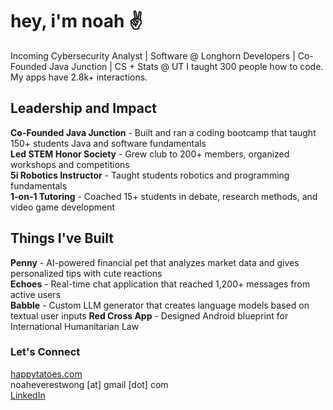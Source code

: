 # hey, i'm noah ✌️ 

Incoming Cybersecurity Analyst | Software @ Longhorn Developers | Co-Founded Java Junction | CS + Stats @ UT
I taught 300 people how to code. My apps have 2.8k+ interactions.

## Leadership and Impact

**Co-Founded Java Junction** - Built and ran a coding bootcamp that taught 150+ students Java and software fundamentals  
**Led STEM Honor Society** - Grew club to 200+ members, organized workshops and competitions  
**5i Robotics Instructor** - Taught students robotics and programming fundamentals  
**1-on-1 Tutoring** - Coached 15+ students in debate, research methods, and video game development  

## Things I've Built

**Penny** - AI-powered financial pet that analyzes market data and gives personalized tips with cute reactions  
**Echoes** - Real-time chat application that reached 1,200+ messages from active users  
**Babble** - Custom LLM generator that creates language models based on textual user inputs
**Red Cross App** - Designed Android blueprint for International Humanitarian Law

### Let's Connect

[happytatoes.com](https://happytatoes.com)  
noaheverestwong [at] gmail [dot] com  
[LinkedIn](https://www.linkedin.com/in/noah-wong-atx/)  
